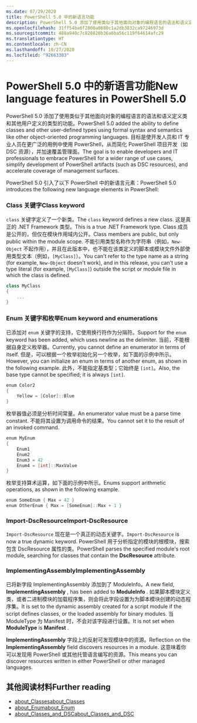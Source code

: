 ```yaml
---
ms.date: 07/29/2020
title: PowerShell 5.0 中的新语言功能
description: PowerShell 5.0 添加了使用类似于其他面向对象的编程语言的语法和语义定义类和其他用户定义的类型的功能。
ms.openlocfilehash: 31ff54ba6f2800a0680c1a2db3832ca97246973d
ms.sourcegitcommit: 488a940c7c828820b36a6ba56c119f64614afc29
ms.translationtype: HT
ms.contentlocale: zh-CN
ms.lasthandoff: 10/27/2020
ms.locfileid: "92663303"
---
```

# <a name="new-language-features-in-powershell-50"></a><span data-ttu-id="3f270-103">PowerShell 5.0 中的新语言功能</span><span class="sxs-lookup"><span data-stu-id="3f270-103">New language features in PowerShell 5.0</span></span>

<span data-ttu-id="3f270-104">PowerShell 5.0 添加了使用类似于其他面向对象的编程语言的语法和语义定义类和其他用户定义的类型的功能。</span><span class="sxs-lookup"><span data-stu-id="3f270-104">PowerShell 5.0 added the ability to define classes and other user-defined types using formal syntax and semantics like other object-oriented programming languages.</span></span> <span data-ttu-id="3f270-105">目标是使开发人员和 IT 专业人员在更广泛的用例中使用 PowerShell，从而简化 PowerShell 项目开发（如 DSC 资源），并加速覆盖管理面。</span><span class="sxs-lookup"><span data-stu-id="3f270-105">The goal is to enable developers and IT professionals to embrace PowerShell for a wider range of use cases, simplify development of PowerShell artifacts (such as DSC resources), and accelerate coverage of management surfaces.</span></span>

<span data-ttu-id="3f270-106">PowerShell 5.0 引入了以下 PowerShell 中的新语言元素：</span><span class="sxs-lookup"><span data-stu-id="3f270-106">PowerShell 5.0 introduces the following new language elements in PowerShell:</span></span>

### <a name="class-keyword"></a><span data-ttu-id="3f270-107">Class 关键字</span><span class="sxs-lookup"><span data-stu-id="3f270-107">Class keyword</span></span>

<span data-ttu-id="3f270-108">`class` 关键字定义了一个新类。</span><span class="sxs-lookup"><span data-stu-id="3f270-108">The `class` keyword defines a new class.</span></span> <span data-ttu-id="3f270-109">这是真正的 .NET Framework 类型。</span><span class="sxs-lookup"><span data-stu-id="3f270-109">This is a true .NET Framework type.</span></span> <span data-ttu-id="3f270-110">Class 成员是公开的，但仅在模块作用域内公开。</span><span class="sxs-lookup"><span data-stu-id="3f270-110">Class members are public, but only public within the module scope.</span></span> <span data-ttu-id="3f270-111">不能引用类型名称作为字符串（例如，`New-Object` 不起作用），并且在此版本中，也不能在该类定义的脚本或模块文件外部使用类型文本（例如，`[MyClass]`）。</span><span class="sxs-lookup"><span data-stu-id="3f270-111">You can't refer to the type name as a string (for example, `New-Object` doesn't work), and in this release, you can't use a type literal (for example, `[MyClass]`) outside the script or module file in which the class is defined.</span></span>

```powershell
class MyClass
{
    ...
}
```

### <a name="enum-keyword-and-enumerations"></a><span data-ttu-id="3f270-112">Enum 关键字和枚举</span><span class="sxs-lookup"><span data-stu-id="3f270-112">Enum keyword and enumerations</span></span>

<span data-ttu-id="3f270-113">已添加对 `enum` 关键字的支持，它使用换行符作为分隔符。</span><span class="sxs-lookup"><span data-stu-id="3f270-113">Support for the `enum` keyword has been added, which uses newline as the delimiter.</span></span> <span data-ttu-id="3f270-114">当前，不能根据自身定义枚举器。</span><span class="sxs-lookup"><span data-stu-id="3f270-114">Currently, you cannot define an enumerator in terms of itself.</span></span> <span data-ttu-id="3f270-115">但是，可以根据一个枚举初始化另一个枚举，如下面的示例中所示。</span><span class="sxs-lookup"><span data-stu-id="3f270-115">However, you can initialize an enum in terms of another enum, as shown in the following example.</span></span> <span data-ttu-id="3f270-116">此外，不能指定基类型；它始终是 `[int]`。</span><span class="sxs-lookup"><span data-stu-id="3f270-116">Also, the base type cannot be specified; it is always `[int]`.</span></span>

```powershell
enum Color2
{
    Yellow = [Color]::Blue
}
```

<span data-ttu-id="3f270-117">枚举器值必须是分析时间常量。</span><span class="sxs-lookup"><span data-stu-id="3f270-117">An enumerator value must be a parse time constant.</span></span> <span data-ttu-id="3f270-118">不能将其设置为调用命令的结果。</span><span class="sxs-lookup"><span data-stu-id="3f270-118">You cannot set it to the result of an invoked command.</span></span>

```powershell
enum MyEnum
{
    Enum1
    Enum2
    Enum3 = 42
    Enum4 = [int]::MaxValue
}
```

<span data-ttu-id="3f270-119">枚举支持算术运算，如下面的示例中所示。</span><span class="sxs-lookup"><span data-stu-id="3f270-119">Enums support arithmetic operations, as shown in the following example.</span></span>

```powershell
enum SomeEnum { Max = 42 }
enum OtherEnum { Max = [SomeEnum]::Max + 1 }
```

### <a name="import-dscresource"></a><span data-ttu-id="3f270-120">Import-DscResource</span><span class="sxs-lookup"><span data-stu-id="3f270-120">Import-DscResource</span></span>

<span data-ttu-id="3f270-121">`Import-DscResource` 现在是一个真正的动态关键字。</span><span class="sxs-lookup"><span data-stu-id="3f270-121">`Import-DscResource` is now a true dynamic keyword.</span></span> <span data-ttu-id="3f270-122">PowerShell 用于分析指定的模块的根模块，搜索包含 DscResource 属性的类。</span><span class="sxs-lookup"><span data-stu-id="3f270-122">PowerShell parses the specified module's root module, searching for classes that contain the **DscResource** attribute.</span></span>

### <a name="implementingassembly"></a><span data-ttu-id="3f270-123">ImplementingAssembly</span><span class="sxs-lookup"><span data-stu-id="3f270-123">ImplementingAssembly</span></span>

<span data-ttu-id="3f270-124">已将新字段 ImplementingAssembly 添加到了 ModuleInfo。</span><span class="sxs-lookup"><span data-stu-id="3f270-124">A new field, **ImplementingAssembly** , has been added to **ModuleInfo** .</span></span> <span data-ttu-id="3f270-125">如果脚本模块定义类，或者二进制模块的加载程序集，则会将此字段设置为为脚本模块创建的动态程序集。</span><span class="sxs-lookup"><span data-stu-id="3f270-125">It is set to the dynamic assembly created for a script module if the script defines classes, or the loaded assembly for binary modules.</span></span> <span data-ttu-id="3f270-126">当 ModuleType  为 Manifest  时，不会对该字段进行设置。</span><span class="sxs-lookup"><span data-stu-id="3f270-126">It is not set when **ModuleType** is **Manifest** .</span></span>

<span data-ttu-id="3f270-127">**ImplementingAssembly** 字段上的反射可发现模块中的资源。</span><span class="sxs-lookup"><span data-stu-id="3f270-127">Reflection on the **ImplementingAssembly** field discovers resources in a module.</span></span> <span data-ttu-id="3f270-128">这意味着你可以发现用 PowerShell 或其他托管语言编写的资源。</span><span class="sxs-lookup"><span data-stu-id="3f270-128">This means you can discover resources written in either PowerShell or other managed languages.</span></span>

## <a name="further-reading"></a><span data-ttu-id="3f270-129">其他阅读材料</span><span class="sxs-lookup"><span data-stu-id="3f270-129">Further reading</span></span>

- [<span data-ttu-id="3f270-130">about_Classes</span><span class="sxs-lookup"><span data-stu-id="3f270-130">about_Classes</span></span>](/powershell/module/microsoft.powershell.core/about/about_classes)
- [<span data-ttu-id="3f270-131">about_Enum</span><span class="sxs-lookup"><span data-stu-id="3f270-131">about_Enum</span></span>](/powershell/module/microsoft.powershell.core/about/about_enum)
- [<span data-ttu-id="3f270-132">about_Classes_and_DSC</span><span class="sxs-lookup"><span data-stu-id="3f270-132">about_Classes_and_DSC</span></span>](/powershell/module/psdesiredstateconfiguration/about/about_classes_and_dsc)
